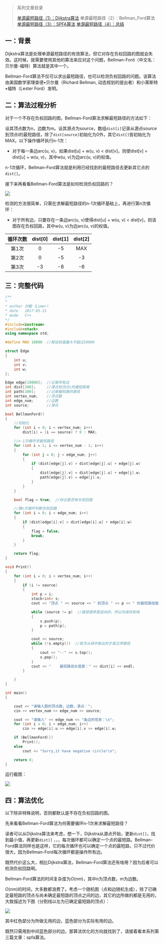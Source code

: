 > 系列文章目录
>
> [单源最短路径（1）：Dijkstra算法](http://www.61mon.com/index.php/archives/194/)
> 单源最短路径（2）：Bellman_Ford算法
> [单源最短路径（3）：SPFA算法](http://www.61mon.com/index.php/archives/196/)
> [单源最短路径（4）：总结](http://www.61mon.com/index.php/archives/200/)

## 一：背景
Dijkstra算法是处理单源最短路径的有效算法，但它对存在负权回路的图就会失效。这时候，就需要使用其他的算法来应对这个问题，Bellman-Ford（中文名：贝尔曼-福特）算法就是其中一个。

Bellman-Ford算法不仅可以求出最短路径，也可以检测负权回路的问题。该算法由美国数学家理查德•贝尔曼（Richard Bellman, 动态规划的提出者）和小莱斯特•福特（Lester Ford）发明。


<!--more-->


## 二：算法过程分析
对于一个不存在负权回路的图，Bellman-Ford算法求解最短路径的方法如下：

设其顶点数为n，边数为m。设其源点为source，数组`dist[i]`记录从源点source到顶点i的最短路径，除了`dist[source]`初始化为0外，其它`dist[]`皆初始化为MAX。以下操作循环执行n-1次：

*  对于每一条边arc(u, v)，如果dist[u] + w(u, v) < dist[v]，则使dist[v] = dist[u] + w(u, v)，其中w(u, v)为边arc(u, v)的权值。

n-1次循环，Bellman-Ford算法就是利用已经找到的最短路径去更新其它点的`dist[]`。

接下来再看看Bellman-Ford算法是如何检测负权回路的？

![](http://oi0fekpsr.bkt.clouddn.com/%E5%8D%95%E6%BA%90%E6%9C%80%E7%9F%AD%E8%B7%AF%E5%BE%84_5.png#mirages-width=360&mirages-height=320&mirages-cdn-type=1)

检测的方法很简单，只需在求解最短路径的n-1次循环基础上，再进行第n次循环：

* 对于所有边，只要存在一条边arc(u, v)使得dist[u] + w(u, v) < dist[v]，则该图存在负权回路，其中w(u, v)为边arc(u, v)的权值。

| 循环次数 | dist[0] | dist[1] | dist[2] |
| :--: | :-----: | :-----: | :-----: |
| 第1次  |    0    |   -5    |   MAX   |
| 第2次  |    0    |   -5    |   -3    |
| 第3次  |   -3    |   -8    |   -6    |

## 三：完整代码

```c++
/**
*
* author 刘毅（Limer）
* date   2017-05-21
* mode   C++
*/
#include<iostream>    
#include<stack>  
using namespace std;

#define MAX 10000  //假设权值最大不超过10000

struct Edge
{
	int u;
	int v;
	int w;
};

Edge edge[10000];  //记录所有边
int dist[100];     //源点到顶点i的最短距离
int path[100];     //记录最短路的路径
int vertex_num;    //顶点数
int edge_num;      //边数
int source;        //源点  

bool BellmanFord()
{
	//初始化
	for (int i = 0; i < vertex_num; i++)
		dist[i] = (i == source) ? 0 : MAX;

	//n-1次循环求最短路径
	for (int i = 1; i <= vertex_num - 1; i++)
	{
		for (int j = 0; j < edge_num; j++)
		{
			if (dist[edge[j].v] > dist[edge[j].u] + edge[j].w)
			{
				dist[edge[j].v] = dist[edge[j].u] + edge[j].w;
				path[edge[j].v] = edge[j].u;
			}
		}
	}

	bool flag = true;  //标记是否有负权回路

	//第n次循环判断负权回路
	for (int i = 0; i < edge_num; i++)  
	{
		if (dist[edge[i].v] > dist[edge[i].u] + edge[i].w)
		{
			flag = false;
			break;
		}
	}

	return flag;
}

void Print()
{
	for (int i = 0; i < vertex_num; i++)
	{
		if (i != source)
		{
			int p = i;
			stack<int> s;
			cout << "顶点 " << source << " 到顶点 " << p << " 的最短路径是： ";

			while (source != p)  //路径顺序是逆向的，所以先保存到栈
			{
				s.push(p);
				p = path[p];
			}

			cout << source;
			while (!s.empty())  //依次从栈中取出的才是正序路径
			{
				cout << "--" << s.top();
				s.pop();
			}
			cout << "    最短路径长度是：" << dist[i] << endl;
		}

	}
}

int main()
{

	cout << "请输入图的顶点数，边数，源点：";
	cin >> vertex_num >> edge_num >> source;

	cout << "请输入" << edge_num << "条边的信息：\n";
	for (int i = 0; i < edge_num; i++)
		cin >> edge[i].u >> edge[i].v >> edge[i].w;

	if (BellmanFord())
		Print();
	else
		cout << "Sorry,it have negative circle!\n";

	return 0;
}
```

运行截图：

![](http://oi0fekpsr.bkt.clouddn.com/%E5%8D%95%E6%BA%90%E6%9C%80%E7%9F%AD%E8%B7%AF%E5%BE%84_8.jpg#mirages-width=680&mirages-height=660&mirages-cdn-type=1)


## 四：算法优化

以下除非特殊说明，否则都默认是不存在负权回路的图。

先来看看Bellman-Ford算法为何需要循环n-1次来求解最短路径？

读者可以从Dijkstra算法来考虑，想一下，Dijkstra从源点开始，更新`dist[]`，找到最小值，再更新`dist[]` ，，，每次循环都可以确定一个点的最短路。Bellman-Ford算法同样也是这样，它的每次循环也可以确定一个点的最短路，只不过代价很大，因为Bellman-Ford每次循环都是操作所有边。

既然代价这么大，相比Dijkstra算法，Bellman-Ford算法还有啥用？因为后者可以检测负权回路啊。

Bellman-Ford算法的时间复杂度为$O(nm)$，其中n为顶点数，m为边数。

$O(nm)$的时间，大多数都浪费了。考虑一个随机图（点和边随机生成），除了已确定最短路的顶点与尚未确定最短路的顶点之间的边，其它的边所做的都是无用的，大致描述为下图（分割线以左为已确定最短路的顶点）：

![](http://oi0fekpsr.bkt.clouddn.com/%E5%8D%95%E6%BA%90%E6%9C%80%E7%9F%AD%E8%B7%AF%E5%BE%84_7_.png)

其中红色部分为所做无用的边，蓝色部分为实际有用的边。

既然只需用到中间蓝色部分的边，那算法优化的方向就找到了，请接着看本系列第三篇文章：spfa算法。
